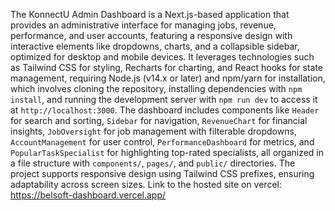 The KonnectU Admin Dashboard is a Next.js-based application that provides an administrative interface for managing jobs, revenue, performance, and user accounts, featuring a responsive design with interactive elements like dropdowns, charts, and a collapsible sidebar, optimized for desktop and mobile devices. It leverages technologies such as Tailwind CSS for styling, Recharts for charting, and React hooks for state management, requiring Node.js (v14.x or later) and npm/yarn for installation, which involves cloning the repository, installing dependencies with `npm install`, and running the development server with `npm run dev` to access it at `http://localhost:3000`. The dashboard includes components like `Header` for search and sorting, `Sidebar` for navigation, `RevenueChart` for financial insights, `JobOversight` for job management with filterable dropdowns, `AccountManagement` for user control, `PerformanceDashboard` for metrics, and `PopularTaskSpecialist` for highlighting top-rated specialists, all organized in a file structure with `components/`, `pages/`, and `public/` directories. The project supports responsive design using Tailwind CSS prefixes, ensuring adaptability across screen sizes.
Link to the hosted site on vercel:  https://belsoft-dashboard.vercel.app/
